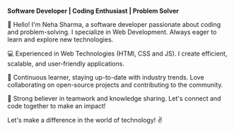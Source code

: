 <b>Software Developer | Coding Enthusiast | Problem Solver</b>

👋 Hello! I'm Neha Sharma, a software developer passionate about coding and problem-solving. I specialize in Web Development. Always eager to learn and explore new technologies.

💻 Experienced in Web Technologies (HTMl, CSS and JS). I create efficient, scalable, and user-friendly applications.

🌱 Continuous learner, staying up-to-date with industry trends. Love collaborating on open-source projects and contributing to the community.

🔨 Strong believer in teamwork and knowledge sharing. Let's connect and code together to make an impact!

<!--📫 Reach me at [your email] or connect on LinkedIn [your LinkedIn profile URL]. Open to new opportunities, collaborations, and tech discussions.--->


Let's make a difference in the world of technology! ✌️

